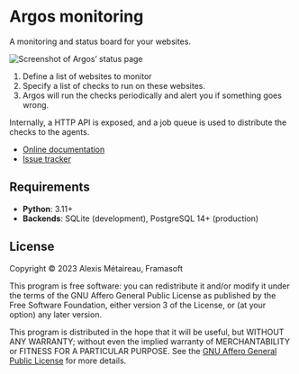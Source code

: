 # Argos monitoring

A monitoring and status board for your websites.

![Screenshot of Argos’ status page](docs/dashboard.jpg)

1. Define a list of websites to monitor
2. Specify a list of checks to run on these websites.
3. Argos will run the checks periodically and alert you if something goes wrong.

Internally, a HTTP API is exposed, and a job queue is used to distribute the checks to the agents.

- [Online documentation](https://argos-monitoring.framasoft.org/)
- [Issue tracker](https://framagit.org/framasoft/framaspace/argos/-/issues)

## Requirements

- **Python**: 3.11+
- **Backends**: SQLite (development), PostgreSQL 14+ (production)

## License

Copyright © 2023 Alexis Métaireau, Framasoft

This program is free software: you can redistribute it and/or modify
it under the terms of the GNU Affero General Public License as
published by the Free Software Foundation, either version 3 of the
License, or (at your option) any later version.

This program is distributed in the hope that it will be useful,
but WITHOUT ANY WARRANTY; without even the implied warranty of
MERCHANTABILITY or FITNESS FOR A PARTICULAR PURPOSE. See the
[GNU Affero General Public License](LICENSE) for more details.
